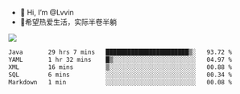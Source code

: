 - 👋 Hi, I’m @Lvvin
- 🍎希望热爱生活，实际半卷半躺
<!--
👀 I’m interested in ...
- 🌱 I’m currently learning ...
- 💞️ I’m looking to collaborate on ...
- 📫 How to reach me ...
->

<!---
Lvvin/Lvvin is a ✨ special ✨ repository because its `README.md` (this file) appears on your GitHub profile.
You can click the Preview link to take a look at your changes.

![Lvvin's GitHub stats](https://github-readme-stats.vercel.app/api?username=Lvvin&theme=default&show_icons=true&count_private=true)
--->

<a href="https://github.com/anuraghazra/github-readme-stats">
  <img align="center" src="https://github-readme-stats-lvvins-projects.vercel.app/api?username=Lvvin&theme=default&show_icons=true&count_private=true" />
</a>

<!--START_SECTION:waka-->

```txt
Java       29 hrs 7 mins   ███████████████████████▒░   93.72 %
YAML       1 hr 32 mins    █▒░░░░░░░░░░░░░░░░░░░░░░░   04.97 %
XML        16 mins         ▒░░░░░░░░░░░░░░░░░░░░░░░░   00.88 %
SQL        6 mins          ░░░░░░░░░░░░░░░░░░░░░░░░░   00.34 %
Markdown   1 min           ░░░░░░░░░░░░░░░░░░░░░░░░░   00.08 %
```

<!--END_SECTION:waka-->


